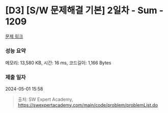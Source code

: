 # [D3] [S/W 문제해결 기본] 2일차 - Sum - 1209 

[문제 링크](https://swexpertacademy.com/main/code/problem/problemDetail.do?contestProbId=AV13_BWKACUCFAYh) 

### 성능 요약

메모리: 13,580 KB, 시간: 16 ms, 코드길이: 1,166 Bytes

### 제출 일자

2024-05-01 15:58



> 출처: SW Expert Academy, https://swexpertacademy.com/main/code/problem/problemList.do